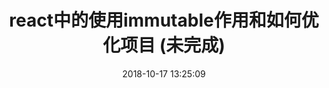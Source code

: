 ---
title: react中的使用immutable作用和如何优化项目 (未完成)
date: 2018-10-17 13:25:09
tags: [React]
categories: [React]
description: react中的使用immutable作用和如何优化项目
---